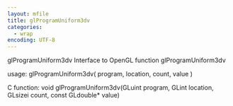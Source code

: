 ```yaml
---
layout: mfile
title: glProgramUniform3dv
categories:
  - wrap
encoding: UTF-8
---
```


glProgramUniform3dv  Interface to OpenGL function glProgramUniform3dv

usage:  glProgramUniform3dv( program, location, count, value )

C function:  void glProgramUniform3dv(GLuint program, GLint location, GLsizei count, const GLdouble\* value)